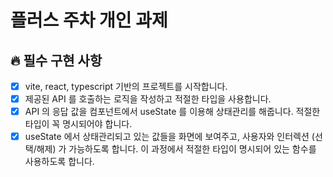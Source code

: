 # 플러스 주차 개인 과제

## 🔥 필수 구현 사항

- [x] vite, react, typescript 기반의 프로젝트를 시작합니다.
- [x] 제공된 API 를 호출하는 로직을 작성하고 적절한 타입을 사용합니다.
- [x] API 의 응답 값을 컴포넌트에서 useState 를 이용해 상태관리를 해줍니다. 적절한 타입이 꼭 명시되어야 합니다.
- [x] useState 에서 상태관리되고 있는 값들을 화면에 보여주고, 사용자와 인터렉션 (선택/해제) 가 가능하도록 합니다. 이 과정에서 적절한 타입이 명시되어 있는 함수를 사용하도록 합니다.
